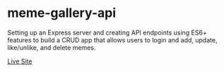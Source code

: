 # meme-gallery-api

Setting up an Express server and creating API endpoints using ES6+ features to build a CRUD app that allows users to login and add, update, like/unlike, and delete memes.

[Live Site](https://meme-gallery-api-4pmz.onrender.com/)

